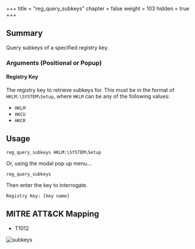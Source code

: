 +++
title = "reg_query_subkeys"
chapter = false
weight = 103
hidden = true
+++

## Summary
Query subkeys of a specified registry key.

### Arguments (Positional or Popup)
#### Registry Key
The registry key to retrieve subkeys for. This  must be in the format of `HKLM:\SYSTEM\Setup`, where `HKLM` can be any of the following values:

- `HKLM`
- `HKCU`
- `HKCR`

## Usage
```
reg_query_subkeys HKLM:\SYSTEM\Setup
```

Or, using the modal pop up menu...
```
reg_query_subkeys
```
Then enter the key to interrogate.
```
Registry Key: [key name]
```

## MITRE ATT&CK Mapping

- T1012

![subkeys](../images/reg_query_subkeys.png)
